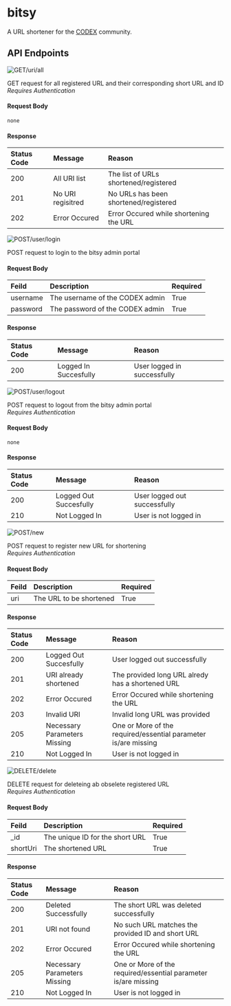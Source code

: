 # bitsy
A URL shortener for the [CODEX](https://www.github.com/codex-iter) community.

## API Endpoints
![GET/uri/all](https://img.shields.io/static/v1?label=GET&message=%2Furi%2Fall&colorB=00cc00&style=flat-square)

GET request for all registered URL and their corresponding short URL and ID
<br>*Requires Authentication*

#### Request Body
`none`

#### Response
| Status Code | Message                      | Reason                                                         |
| :--         | :--------------------------- | :------------------------------------------------------------- |
| 200         | All URI list                 | The list of URLs shortened/registered                          |
| 201         | No URI regisitred            | No URLs has been shortened/registered                          |
| 202         | Error Occured                | Error Occured while shortening the URL                         |

![POST/user/login](https://img.shields.io/static/v1?label=POST&message=%2Fuser%2Flogin&colorB=0000cc&style=flat-square)

POST request to login to the bitsy admin portal

#### Request Body
| Feild        | Description                        | Required |
| :----------- | :--------------------------------- | :------- |
| username     | The username of the CODEX admin    | True     |
| password     | The password of the CODEX admin    | True     |

#### Response
| Status Code | Message                      | Reason                                                         |
| :--         | :--------------------------- | :------------------------------------------------------------- |
| 200         | Logged In Succesfully        | User logged in successfully                                    |

![POST/user/logout](https://img.shields.io/static/v1?label=POST&message=%2Fuser%2Flogout&colorB=0000cc&style=flat-square)

POST request to logout from the bitsy admin portal
<br>*Requires Authentication*

#### Request Body
`none`

#### Response
| Status Code | Message                      | Reason                                                         |
| :--         | :--------------------------- | :------------------------------------------------------------- |
| 200         | Logged Out Succesfully       | User logged out successfully                                   |
| 210         | Not Logged In                | User is not logged in                                          |

![POST/new](https://img.shields.io/static/v1?label=POST&message=%2Fnew&colorB=0000cc&style=flat-square)

POST request to register new URL for shortening
<br>*Requires Authentication*

#### Request Body
| Feild        | Description                        | Required |
| :----------- | :--------------------------------- | :------- |
| uri          | The URL to be shortened            | True     |

#### Response
| Status Code | Message                      | Reason                                                         |
| :--         | :--------------------------- | :------------------------------------------------------------- |
| 200         | Logged Out Succesfully       | User logged out successfully                                   |
| 201         | URI already shortened        | The provided long URL alredy has a shortened URL               |
| 202         | Error Occured                | Error Occured while shortening the URL                         |
| 203         | Invalid URI                  | Invalid long URL was provided                                  |
| 205         | Necessary Parameters Missing | One or More of the required/essential parameter is/are missing |
| 210         | Not Logged In                | User is not logged in                                          |

![DELETE/delete](https://img.shields.io/static/v1?label=DELETE&message=%2Fdelete&colorB=cc0000&style=flat-square)

DELETE request for deleteing ab obselete registered URL
<br>*Requires Authentication*

#### Request Body
| Feild        | Description                        | Required |
| :----------- | :--------------------------------- | :------- |
| _id          | The unique ID for the short URL    | True     |
| shortUri     | The shortened URL                  | True     |

#### Response
| Status Code | Message                      | Reason                                                         |
| :--         | :--------------------------- | :------------------------------------------------------------- |
| 200         | Deleted Successfully         | The short URL was deleted successfully                         |
| 201         | URI not found                | No such URL matches the provided ID and short URL              |
| 202         | Error Occured                | Error Occured while shortening the URL                         |
| 205         | Necessary Parameters Missing | One or More of the required/essential parameter is/are missing |
| 210         | Not Logged In                | User is not logged in                                          |